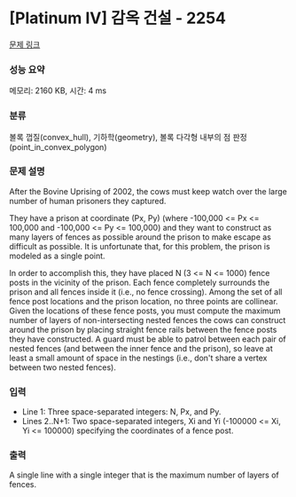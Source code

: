 # [Platinum IV] 감옥 건설 - 2254 

[문제 링크](https://www.acmicpc.net/problem/2254) 

### 성능 요약

메모리: 2160 KB, 시간: 4 ms

### 분류

볼록 껍질(convex_hull), 기하학(geometry), 볼록 다각형 내부의 점 판정(point_in_convex_polygon)

### 문제 설명

<p>After the Bovine Uprising of 2002, the cows must keep watch over the large number of human prisoners they captured.</p>

<p>They have a prison at coordinate (Px, Py) (where -100,000 <= Px <= 100,000 and -100,000 <= Py <= 100,000) and they want to construct as many layers of fences as possible around the prison to make escape as difficult as possible. It is unfortunate that, for this problem, the prison is modeled as a single point.</p>

<p>In order to accomplish this, they have placed N (3 <= N <= 1000) fence posts in the vicinity of the prison.  Each fence completely surrounds the prison and all fences inside it (i.e., no fence crossing). Among the set of all fence post locations and the prison location, no three points are collinear.  Given the locations of these fence posts, you must compute the maximum number of layers of non-intersecting nested fences the cows can construct around the prison by placing straight fence rails between the fence posts they have constructed.  A guard must be able to patrol between each pair of nested fences (and between the inner fence and the prison), so leave at least a small amount of space in the nestings (i.e., don't share a vertex between two nested fences).</p>

### 입력 

 <ul>
	<li>Line 1: Three space-separated integers: N, Px, and Py.</li>
	<li>Lines 2..N+1: Two space-separated integers, Xi and Yi (-100000 <= Xi, Yi <= 100000) specifying the coordinates of a fence post.</li>
</ul>

### 출력 

 <p>A single line with a single integer that is the maximum number of layers of fences.</p>


